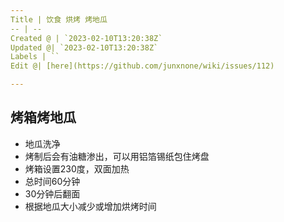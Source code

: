 ```yaml
---
Title | 饮食 烘烤 烤地瓜
-- | --
Created @ | `2023-02-10T13:20:38Z`
Updated @| `2023-02-10T13:20:38Z`
Labels | ``
Edit @| [here](https://github.com/junxnone/wiki/issues/112)

---
```


## 烤箱烤地瓜
- 地瓜洗净
- 烤制后会有油糖渗出，可以用铝箔锡纸包住烤盘
- 烤箱设置230度，双面加热
- 总时间60分钟
- 30分钟后翻面
- 根据地瓜大小减少或增加烘烤时间

